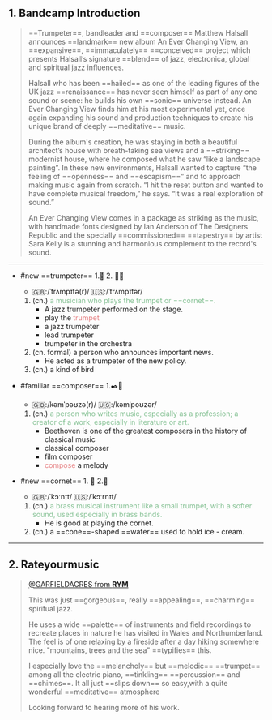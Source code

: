 ## 1. Bandcamp Introduction

> ==Trumpeter==, bandleader and ==composer== Matthew Halsall announces ==landmark== new album An Ever Changing View, an ==expansive==, ==immaculately== ==conceived== project which presents Halsall’s signature ==blend== of jazz, electronica, global and spiritual jazz influences.
>
> Halsall who has been ==hailed== as one of the leading figures of the UK jazz ==renaissance== has never seen himself as part of any one sound or scene: he builds his own ==sonic== universe instead. An Ever Changing View finds him at his most experimental yet, once again expanding his sound and production techniques to create his unique brand of deeply ==meditative== music.
>
> During the album's creation, he was staying in both a beautiful architect’s house with breath-taking sea views and a ==striking== modernist house, where he composed what he saw “like a landscape painting”. In these new environments, Halsall wanted to capture “the feeling of ==openness== and ==escapism==” and to approach making music again from scratch. “I hit the reset button and wanted to have complete musical freedom,” he says. “It was a real exploration of sound.”
>
> An Ever Changing View comes in a package as striking as the music, with handmade fonts designed by Ian Anderson of The Designers Republic and the specially ==commissioned== ==tapestry== by artist Sara Kelly is a stunning and harmonious complement to the record's sound.  

---

- #new  ==trumpeter== 1.🎺 2. 🎤📰
  - 🇬🇧:/ˈtrʌmpɪtə(r)/ 🇺🇸:/ˈtrʌmpɪtər/
  1. (cn.) <span style="color: #83c092">a musician who plays the trumpet or ==cornet==. </span>
      - A jazz trumpeter performed on the stage.
      - play the <span style="color: #e67e80">trumpet</span>
      - a jazz trumpeter
      - lead trumpeter
      - trumpeter in the orchestra
  2. (cn. formal) a person who announces important news.
      - He acted as a trumpeter of the new policy.
  3. (cn.) a kind of bird

- #familiar  ==composer== 1.✒️🎼
  - 🇬🇧:/kəmˈpəʊzə(r)/ 🇺🇸:/kəmˈpoʊzər/
  1. (cn.) <span style="color: #83c092">a person who writes music, especially as a profession; a creator of a work, especially in literature or art. </span>
      - Beethoven is one of the greatest composers in the history of classical music
      - classical composer
      - film composer
      - <span style="color: #e67e80">compose</span> a melody

- #new  ==cornet== 1. 🎺 2.🍦
  - 🇬🇧:/ˈkɔːnɪt/ 🇺🇸:/ˈkɔːrnɪt/
  1. (cn.) <span style="color: #83c092">a brass musical instrument like a small trumpet, with a softer sound, used especially in brass bands.</span>
       - He is good at playing the cornet.
  2. (cn.) a ==cone==-shaped ==wafer== used to hold ice - cream.

---

## 2. Rateyourmusic

> [@GARFIELDACRES from **RYM**](https://rateyourmusic.com/release/album/matthew-halsall/an-ever-changing-view/)
> 
> This was just ==gorgeous==, really ==appealing==, ==charming== spiritual jazz.  
> 
> He uses a wide ==palette== of instruments and field recordings to recreate places in nature he has visited in Wales and Northumberland. The feel is of one relaxing by a fireside after a day hiking somewhere nice. "mountains, trees and the sea" ==typifies== this.  
> 
> I especially love the ==melancholy== but ==melodic== ==trumpet== among all the electric piano, ==tinkling== ==percussion== and ==chimes==. It all just ==slips down== so easy,with a quite wonderful ==meditative== atmosphere  
> 
> Looking forward to hearing more of his work.